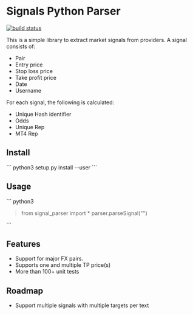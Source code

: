 # Signals Python Parser

[![build status](http://img.shields.io/travis/kmels/sigpyparser/master.svg?style=flat)](https://travis-ci.org/kmels/sigpyparser)

This is a simple library to extract market signals from providers. A signal
consists of:
  * Pair
  * Entry price
  * Stop loss price
  * Take profit price
  * Date
  * Username

For each signal, the following is calculated:
  * Unique Hash identifier
  * Odds
  * Unique Rep
  * MT4 Rep

Install
----

´´´
python3 setup.py install --user
´´´

Usage
----

´´´
python3

> from signal_parser import *
> parser.parseSignal("")

´´´

Features
----
 * Support for major FX pairs.
 * Supports one and multiple TP price(s)
 * More than 100+ unit tests


Roadmap
----
* Support multiple signals with multiple targets per text
